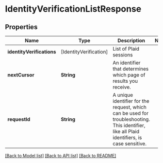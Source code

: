 # IdentityVerificationListResponse

## Properties
Name | Type | Description | Notes
------------ | ------------- | ------------- | -------------
**identityVerifications** | [IdentityVerification] | List of Plaid sessions | 
**nextCursor** | **String** | An identifier that determines which page of results you receive. | 
**requestId** | **String** | A unique identifier for the request, which can be used for troubleshooting. This identifier, like all Plaid identifiers, is case sensitive. | 

[[Back to Model list]](../README.md#documentation-for-models) [[Back to API list]](../README.md#documentation-for-api-endpoints) [[Back to README]](../README.md)


